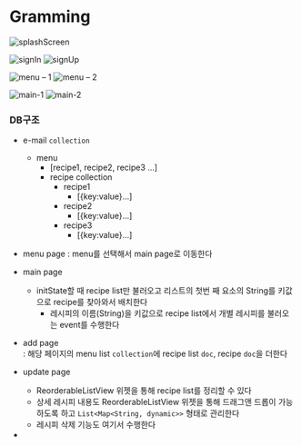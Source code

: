 # Gramming
  
![splashScreen](https://user-images.githubusercontent.com/81023768/203576310-af2b0652-81cf-4eda-a8ce-c7b1c6131dd2.png)  


![signIn](https://user-images.githubusercontent.com/81023768/203576344-32aedb81-f5ef-479d-8acd-6c97a8d7994c.png)
![signUp](https://user-images.githubusercontent.com/81023768/203576359-689686c5-a29d-40ca-a82d-1199935f373e.png)  

![menu – 1](https://user-images.githubusercontent.com/81023768/204278928-2c0b8c91-c7ac-4a42-ad42-7b21b7d5f8f0.png)
![menu – 2](https://user-images.githubusercontent.com/81023768/204278926-989a470c-a0bf-4b32-9187-87756e6434e5.png)

![main-1](https://user-images.githubusercontent.com/81023768/204278918-bfa2be20-2803-4109-b066-9fcfc3ea04e0.png)
![main-2](https://user-images.githubusercontent.com/81023768/204278922-e72718be-6adf-483f-8c8b-ea27b40aa82a.png)

  

### DB구조

- e-mail `collection`
	- menu 
		- [recipe1, recipe2, recipe3 ...]
		- recipe collection
			- recipe1
				- [{key:value}...]
			- recipe2
				- [{key:value}...]
			- recipe3
				- [{key:value}...]
- menu page
: menu를 선택해서 main page로 이동한다

- main page
  - initState할 때 recipe list만 불러오고 리스트의 첫번 째 요소의 String를 키값으로 recipe를 찾아와서 배치한다
	- 레시피의 이름(String)을 키값으로 recipe list에서 개별 레시피를 불러오는 event를 수행한다

- add page  
: 해당 페이지의 menu list `collection`에 recipe list `doc`, recipe `doc`을 더한다

- update page  
	- ReorderableListView 위젯을 통해 recipe list를 정리할 수 있다
	- 상세 레시피 내용도 ReorderableListView 위젯을 통해 드래그앤 드롭이 가능하도록 하고 `List<Map<String, dynamic>>` 형태로  관리한다
	- 레시피 삭제 기능도 여기서 수행한다


- 


